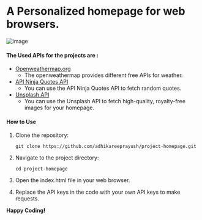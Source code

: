 # A Personalized homepage for web browsers.

![image](https://github.com/adhikareeprayush/project-homepage/assets/115662438/84e7a569-c6fb-4610-b533-d9a9c25c1a1d)

#### The Used APIs for the projects are :

- [Openweathermap.org](https://openweathermap.org/)
  - The openweathermap provides different free APIs for weather.
- [API Ninja Quotes API](https://apininja.com/api/quotes/)
  - You can use the API Ninja Quotes API to fetch random quotes.
- [Unsplash API](https://unsplash.com/developers)
  - You can use the Unsplash API to fetch high-quality, royalty-free images for your homepage.

#### How to Use

1. Clone the repository:

   ```
   git clone https://github.com/adhikareeprayush/project-homepage.git
   ```

2. Navigate to the project directory:

   ```
   cd project-homepage
   ```

3. Open the index.html file in your web browser.

4. Replace the API keys in the code with your own API keys to make requests.

**Happy Coding!**
